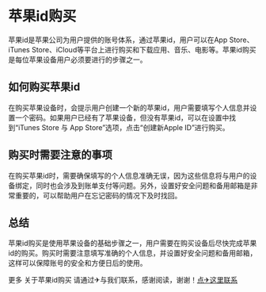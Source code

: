 # 苹果id购买

苹果id是苹果公司为用户提供的账号体系，通过苹果id，用户可以在App Store、iTunes Store、iCloud等平台上进行购买和下载应用、音乐、电影等。苹果id购买是每位苹果设备用户必须要进行的步骤之一。

## 如何购买苹果id

在购买苹果设备时，会提示用户创建一个新的苹果id，用户需要填写个人信息并设置一个密码。如果用户已经有了苹果设备，但没有苹果id，可以在设置中找到“iTunes Store 与 App Store”选项，点击“创建新Apple ID”进行购买。

## 购买时需要注意的事项

在购买苹果id时，需要确保填写的个人信息准确无误，因为这些信息将与用户的设备绑定，同时也会涉及到账单支付等问题。另外，设置好安全问题和备用邮箱是非常重要的，可以帮助用户在忘记密码的情况下及时找回。

## 总结

苹果id购买是使用苹果设备的基础步骤之一，用户需要在购买设备后尽快完成苹果id的购买。购买时需要注意填写准确的个人信息，并设置好安全问题和备用邮箱，这样可以保障账号的安全和方便日后的使用。

更多 关于苹果id购买 请通过✈与我们联系，感谢阅读，谢谢！[点✈这里联系](https://www.k02.cc)